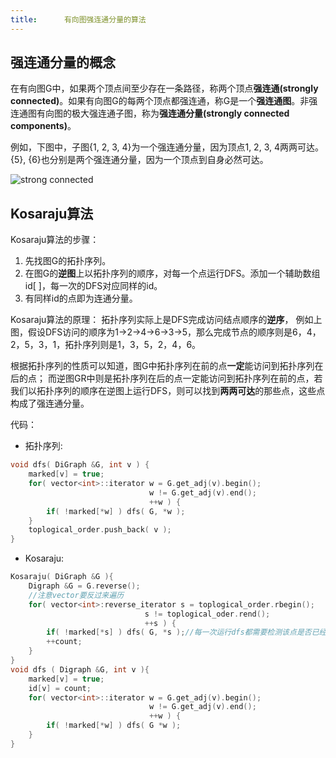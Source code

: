 ```yaml
---
title:      有向图强连通分量的算法
---
```



## 强连通分量的概念


在有向图G中，如果两个顶点间至少存在一条路径，称两个顶点**强连通(strongly connected)**。如果有向图G的每两个顶点都强连通，称G是一个**强连通图**。非强连通图有向图的极大强连通子图，称为**强连通分量(strongly connected components)**。

例如，下图中，子图{1, 2, 3, 4}为一个强连通分量，因为顶点1, 2, 3, 4两两可达。{5}, {6}也分别是两个强连通分量，因为一个顶点到自身必然可达。

![strong connected](https://www.byvoid.com/upload/wp/2009/04/image1.png)

## Kosaraju算法
Kosaraju算法的步骤：
1. 先找图G的拓扑序列。
2. 在图G的**逆图**上以拓扑序列的顺序，对每一个点运行DFS。添加一个辅助数组id[ ]，每一次的DFS对应同样的id。
3. 有同样id的点即为连通分量。

Kosaraju算法的原理：
拓扑序列实际上是DFS完成访问结点顺序的**逆序**，
例如上图，假设DFS访问的顺序为1->2->4->6->3->5，那么完成节点的顺序则是6，4，2，5，3，1，拓扑序列则是1，3，5，2，4，6。

根据拓扑序列的性质可以知道，图G中拓扑序列在前的点**一定**能访问到拓扑序列在后的点；
而逆图GR中则是拓扑序列在后的点一定能访问到拓扑序列在前的点，若我们以拓扑序列的顺序在逆图上运行DFS，则可以找到**两两可达**的那些点，这些点构成了强连通分量。

代码：

- 拓扑序列:

```cpp
void dfs( DiGraph &G, int v ) {
    marked[v] = true;
    for( vector<int>::iterator w = G.get_adj(v).begin();
                               w != G.get_adj(v).end();
                               ++w ) {
        if( !marked[*w] ) dfs( G, *w );
    }
    toplogical_order.push_back( v );
}
```

- Kosaraju:

```cpp
Kosaraju( DiGraph &G ){
    Digraph &G = G.reverse();
    //注意vector要反过来遍历
    for( vector<int>:reverse_iterator s = toplogical_order.rbegin();
                              s != toplogical_oder.rend();
                              ++s ) {
        if( !marked[*s] ) dfs( G, *s );//每一次运行dfs都需要检测该点是否已经访问过
        ++count;
    }
}
void dfs ( Digraph &G, int v ){
    marked[v] = true;
    id[v] = count;
    for( vector<int>::iterator w = G.get_adj(v).begin();
                               w != G.get_adj(v).end();
                               ++w ) {
        if( !marked[*w] ) dfs( G *w );
    }
}
```

